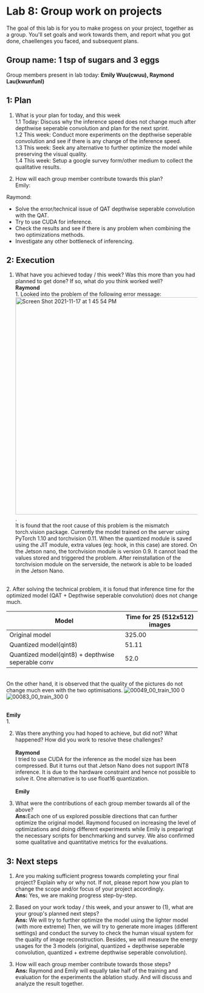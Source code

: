 Lab 8: Group work on projects
===
The goal of this lab is for you to make progess on your project, together as a group. You'll set goals and work towards them, and report what you got done, chaellenges you faced, and subsequent plans.


Group name: 1 tsp of sugars and 3 eggs
---
Group members present in lab today: <b>Emily Wuu(cwuu), Raymond Lau(kwunfunl)</b>


1: Plan
----
1. What is your plan for today, and this week <br/>
1.1 Today: Discuss why the inference speed does not change much after depthwise seperable convolution and plan for the next sprint. <br/>
1.2 This week: Conduct more experiments on the depthwise seperable convolution and see if there is any change of the inference speed. <br/>
1.3 This week: Seek any alternative to further optimize the model while preserving the visual quality. <br/>
1.4 This week: Setup a google survey form/other medium to collect the qualitative results. <br/>

2. How will each group member contribute towards this plan?<br/>
Emily:


Raymond:
- Solve the error/technical issue of QAT depthwise seperable convolution with the QAT.
- Try to use CUDA for inference.
- Check the results and see if there is any problem when combining the two optimizations methods.
- Investigate any other bottleneck of inferencing.

2: Execution
----
1. What have you achieved today / this week? Was this more than you had planned to get done? If so, what do you think worked well?
<br><b>Raymond</b>
<br>1. Looked into the problem of the following error message:
<img width="571" alt="Screen Shot 2021-11-17 at 1 45 54 PM" src="https://user-images.githubusercontent.com/90403016/142262968-90e07c58-9fc3-4917-8fb7-d00a15403d67.png">. 
<br>It is found that the root cause of this problem is the mismatch torch.vision package. Currently the model trained on the server using PyTorch 1.10 and torchvision 0.11. When the quantized module is saved using the JIT module, extra values (eg: hook, in this case) are stored. On the Jetson nano, the torchvision module is version 0.9. It cannot load the values stored and triggered the problem. After reinstallation of the torchvision module on the serverside, the network is able to be loaded in the Jetson Nano. 

<br>2. After solving the technical problem, it is fonud that inference time for the optimized model (QAT + Depthwise seperable convolution) does not change much.


| Model  | Time for 25 (512x512) images |
| ------------- | ------------- |
| Original model  | 325.00  |
| Quantized model(qint8)  | 51.11  |
| Quantized model(qint8) + depthwise seperable conv | 52.0 |

 <br> On the other hand, it is observed that the quality of the pictures do not change much even with the two optimisations.
 ![00049_00_train_100 0](https://user-images.githubusercontent.com/90403016/143138179-9f786e1c-110a-4987-acca-42d4e96c81e5.jpg)
![00083_00_train_300 0](https://user-images.githubusercontent.com/90403016/143138204-18e3caeb-84cc-41e3-97ee-dad8246f5ba3.jpg)



 

<br><b>Emily</b>
<br>1. 

2. Was there anything you had hoped to achieve, but did not? What happened? How did you work to resolve these challenges?
<br><br><b>Raymond</b>
<br>I tried to use CUDA for the inference as the model size has been compressed. But it turns out that Jetson Nano does not support INT8 inference. It is due to the hardware constraint and hence not possible to solve it. One alternative is to use float16 quantization.
<br><br><b>Emily</b>


3. What were the contributions of each group member towards all of the above?
<br><b>Ans:</b>Each one of us explored possible directions that can further optimize the original model. Raymond focused on increasing the level of optimizations and doing different experiments while Emily is preparingt the necessary scripts for benchmarking and survey. We also confirmed some qualitative and quantitative metrics for the evaluations.
  
3: Next steps
----
1. Are you making sufficient progress towards completing your final project? Explain why or why not. If not, please report how you plan to change the scope and/or focus of your project accordingly.
<br><b>Ans:</b> Yes, we are making progress step-by-step.


2. Based on your work today / this week, and your answer to (1), what are your group's planned next steps?
 <br><b>Ans:</b> We will try to further optimize the model using the lighter model (with more extreme) Then, we will try to generate more images (different settings) and conduct the survey to check the human visual system for the quality of image reconstruction. Besides, we will measure the energy usages for the 3 models (original, quantized + depthwise seperable convolution, quantized + extreme depthwise seperable convolution).

3. How will each group member contribute towards those steps? 
<br><b>Ans:</b> Raymond and Emily will equally take half of the training and evaluation for the experiments the ablation study. And will discuss and analyze the result together. 

